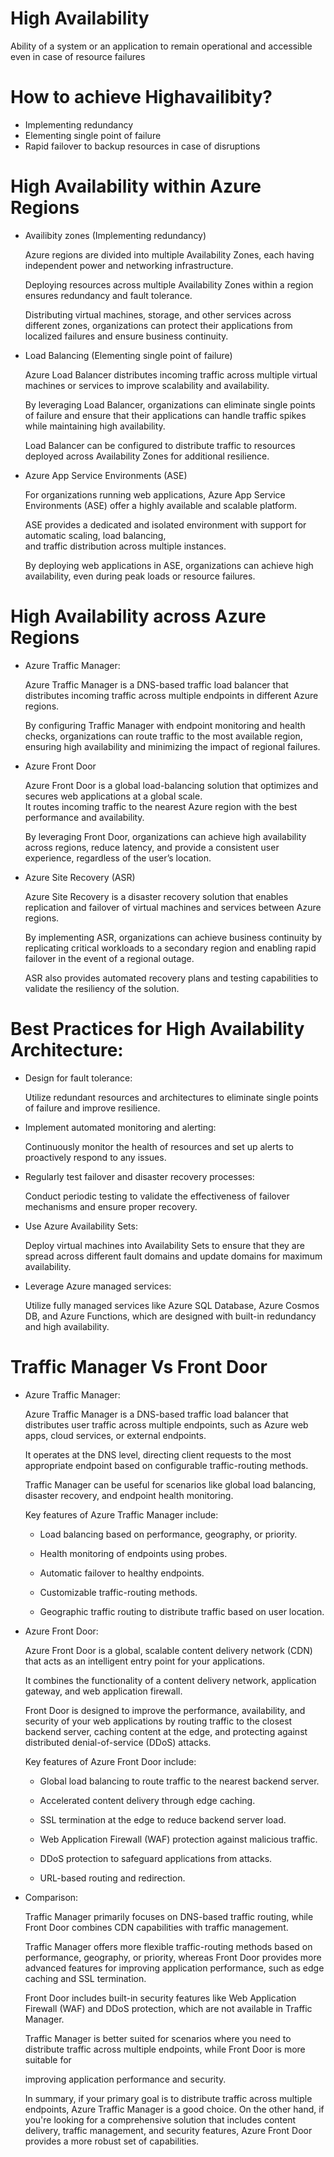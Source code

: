 # High Availability 
  Ability of a system or an application to remain operational and accessible even in case of resource failures
 
# How to achieve Highavailibity?
  - Implementing redundancy 
  - Elementing single point of failure
  - Rapid failover to backup resources in case of disruptions

# High Availability within Azure Regions
  
  - Availibity zones (Implementing redundancy)

    Azure regions are divided into multiple Availability Zones, each having independent power 
    and networking infrastructure.

    Deploying resources across multiple Availability Zones within a region ensures 
    redundancy and fault tolerance.

    Distributing virtual machines, storage, and other services across different zones, organizations can 
    protect their applications from localized failures and ensure business continuity.

- Load Balancing (Elementing single point of failure)

    Azure Load Balancer distributes incoming traffic across multiple virtual machines or services to improve 
    scalability and availability. 

    By leveraging Load Balancer, organizations can eliminate single points of failure and ensure that their 
    applications can handle traffic spikes while maintaining high availability. 
    
    Load Balancer can be configured to distribute traffic to resources deployed across Availability Zones for 
    additional resilience.

- Azure App Service Environments (ASE)

    For organizations running web applications, Azure App Service Environments (ASE) offer a highly available and 
    scalable platform. 
    
    ASE provides a dedicated and isolated environment with support for automatic scaling, load balancing,   
    and traffic distribution across multiple instances. 
    
    By deploying web applications in ASE, organizations can achieve high availability, even during peak loads 
    or resource failures.

# High Availability across Azure Regions
  - Azure Traffic Manager:

    Azure Traffic Manager is a DNS-based traffic load balancer that distributes incoming traffic across multiple 
    endpoints in different Azure regions. 

    By configuring Traffic Manager with endpoint monitoring and health checks, organizations can route traffic to the most 
    available region, ensuring high availability and minimizing the impact of regional failures.

  - Azure Front Door

    Azure Front Door is a global load-balancing solution that optimizes and secures web applications at a global scale.     
    It routes incoming traffic to the nearest Azure region with the best performance and availability. 
    
    By leveraging Front Door, organizations can achieve high availability across regions, reduce latency, and provide a 
    consistent user experience, regardless of the user’s location.

  - Azure Site Recovery (ASR)

    Azure Site Recovery is a disaster recovery solution that enables replication and failover of virtual 
    machines and services between Azure regions. 
    
    By implementing ASR, organizations can achieve business continuity by replicating critical workloads to a secondary 
    region and enabling rapid failover in the event of a regional outage. 
    
    ASR also provides automated recovery plans and testing capabilities to validate the resiliency of the solution.

# Best Practices for High Availability Architecture:

  - Design for fault tolerance: 

    Utilize redundant resources and architectures to eliminate single points of failure and improve resilience.

  - Implement automated monitoring and alerting: 

    Continuously monitor the health of resources and set up alerts to proactively respond to any issues.

  - Regularly test failover and disaster recovery processes: 

    Conduct periodic testing to validate the effectiveness of failover mechanisms and ensure  proper recovery.

  - Use Azure Availability Sets: 

    Deploy virtual machines into Availability Sets to ensure that they are spread across different fault domains 
    and update domains for maximum availability.

  - Leverage Azure managed services: 

    Utilize fully managed services like Azure SQL Database, Azure Cosmos DB, and Azure Functions, which are designed 
    with  built-in redundancy and high availability.

# Traffic Manager Vs Front Door

  - Azure Traffic Manager:

    Azure Traffic Manager is a DNS-based traffic load balancer that distributes user traffic across multiple endpoints, 
    such as Azure web apps, cloud services, or external endpoints. 
    
    It operates at the DNS level, directing client requests to the most appropriate endpoint based on configurable 
    traffic-routing methods. 
    
    Traffic Manager can be useful for scenarios like global load balancing, disaster recovery, and endpoint health 
    monitoring.

    Key features of Azure Traffic Manager include:

    - Load balancing based on performance, geography, or priority.

    - Health monitoring of endpoints using probes.

    - Automatic failover to healthy endpoints.

    - Customizable traffic-routing methods.

    - Geographic traffic routing to distribute traffic based on user location.
    
    
  - Azure Front Door:

    Azure Front Door is a global, scalable content delivery network (CDN) that acts as an intelligent entry point for 
    your applications. 

    It combines the functionality of a content delivery network, application gateway, and web application firewall. 

    Front Door is designed to improve the performance, availability, and security of your web applications by routing 
    traffic to the closest backend server, caching content at the edge, and protecting against distributed denial-of-service 
    (DDoS) attacks.

    Key features of Azure Front Door include:

    - Global load balancing to route traffic to the nearest backend server.

    - Accelerated content delivery through edge caching.

    - SSL termination at the edge to reduce backend server load.

    - Web Application Firewall (WAF) protection against malicious traffic.

    - DDoS protection to safeguard applications from attacks.

    - URL-based routing and redirection.

  - Comparison:

    Traffic Manager primarily focuses on DNS-based traffic routing, while Front Door combines CDN capabilities with 
    traffic management.
    
    Traffic Manager offers more flexible traffic-routing methods based on performance, geography, or priority, whereas 
    Front Door provides more advanced features for improving application performance, such as edge caching and SSL termination.
    
    Front Door includes built-in security features like Web Application Firewall (WAF) and DDoS protection, which 
    are not available in Traffic Manager.
    
    Traffic Manager is better suited for scenarios where you need to distribute traffic across multiple endpoints, 
    while Front Door is more suitable for 
    
    improving application performance and security.
    
    In summary, if your primary goal is to distribute traffic across multiple endpoints, Azure Traffic Manager is a 
    good choice. On the other hand, if you're looking for a comprehensive solution that includes content delivery, 
    traffic management, and security features, Azure Front Door provides a more robust set of capabilities.

